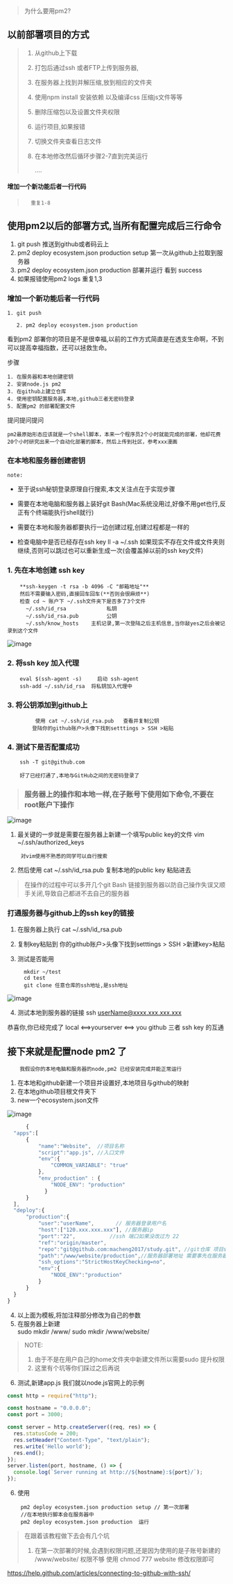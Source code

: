> 为什么要用pm2?

## 以前部署项目的方式 

>	1. 从github上下载
>	2. 打包后通过ssh 或者FTP上传到服务器,
>	3. 在服务器上找到并解压缩,放到相应的文件夹
>	4. 使用npm install 安装依赖 以及编译css 压缩js文件等等
>	5. 删除压缩包以及设置文件夹权限 
>	6. 运行项目,如果报错
>	7. 切换文件夹查看日志文件
>	8. 在本地修改然后循环步骤2-7直到完美运行
>        
>        ....

#### 增加一个新功能后者一行代码
 >       重复1-8

## 使用pm2以后的部署方式,当所有配置完成后三行命令

 1. git push                                                                  推送到github或者码云上
 2. pm2 deploy ecosystem.json production setup     第一次从github上拉取到服务器
 3. pm2 deploy ecosystem.json production               部署并运行 看到 success   
 4. 如果报错使用pm2 logs 重复1,3


### 增加一个新功能后者一行代码

	1. git push 

       2. pm2 deploy ecosystem.json production 


看到pm2 部署你的项目是不是很幸福,以前的工作方式简直是在透支生命啊，不到可以提高幸福指数，还可以拯救生命。

步骤

	1. 在服务器和本地创建密钥
	2. 安装node.js pm2
	3. 在github上建立仓库
	4. 使用密钥配置服务器,本地,github三者无密码登录
	5. 配置pm2 的部署配置文件



提问提问提问



    pm2最原始形态应该就是一个shell脚本，本来一个程序员2个小时就能完成的部署，他却花费20个小时研究出来一个自动化部署的脚本，然后上传到社区，参考xxx漫画



### 在本地和服务器创建密钥
    note: 

* 至于说ssh秘钥登录原理自行搜索,本文关注点在于实现步骤

* 需要在本地电脑和服务器上装好git Bash(Mac系统没用过,好像不用get也行,反正有个终端能执行shell就行)
* 需要在本地和服务器都要执行一边创建过程,创建过程都是一样的
* 检查电脑中是否已经存在ssh key   ll -a ~/.ssh 如果现实不存在文件或文件夹则继续,否则可以跳过也可以重新生成一次(会覆盖掉以前的ssh key文件)



### 	1. 先在本地创建 ssh key

        **ssh-keygen -t rsa -b 4096 -C "邮箱地址"**
        然后不需要输入密码,直接回车回车(**否则会很麻烦**)
        检查 cd ~ 账户下 ~/.ssh文件夹下是否多了3个文件
          ~/.ssh/id_rsa             私钥
          ~/.ssh/id_rsa.pub     	公钥
          ~/.ssh/know_hosts    主机记录,第一次登陆之后主机信息,当你敲yes之后会被记录到这个文件
![image](./images/ssh_show.png)


		
### 	2. 将ssh key 加入代理

        eval $(ssh-agent -s)     启动 ssh-agent
        ssh-add ~/.ssh/id_rsa  将私钥加入代理中
        
###     3. 将公钥添加到github上
             使用 cat ~/.ssh/id_rsa.pub   查看并复制公钥
            登陆你的github账户>头像下找到setttings > SSH >粘贴
 
###     4. 测试下是否配置成功
        ssh -T git@github.com
        
        好了已经打通了,本地与GitHub之间的无密码登录了


>### **服务器上的操作和本地一样,在子账号下使用如下命令,不要在root账户下操作**

![image](./images/server-ls.jpg)

1. 最关键的一步就是需要在服务器上新建一个填写public key的文件
vim ~/.ssh/authorized_keys

        对vim使用不熟悉的同学可以自行搜索

2. 然后使用
cat ~/.ssh/id_rsa.pub 复制本地的public key 粘贴进去

> 在操作的过程中可以多开几个git Bash 链接到服务器以防自己操作失误又顺手关闭,导致自己都进不去自己的服务器

### 打通服务器与github上的ssh key的链接
        
1. 在服务器上执行 cat ~/.ssh/id_rsa.pub
2. 复制key粘贴到 你的github账户>头像下找到setttings > SSH >新建key>粘贴
3. 测试是否能用
        
         mkdir ~/test 
         cd test
         git clone 任意仓库的ssh地址,是ssh地址

![image](./images/github_ssh.jpg)

4. 测试本地到服务器的链接
        ssh userName@xxxx.xxx.xxx.xxx
  
  
  恭喜你,你已经完成了 local <==>yourserver <==> you github 三者 ssh key 的互通

  ## **接下来就是配置node pm2 了** 

        我假设你的本地电脑和服务器的node,pm2 已经安装完成并能正常运行

1. 在本地和github新建一个项目并设置好,本地项目与github的映射
2. 在本地github项目根文件夹下    
3. new一个ecosystem.json文件
  
  ![image](./images/ecosystem.jpg)
  
  
  ```JavaScript
        {
    "apps":[
        {
            "name":"Website",  //项目名称
            "script":"app.js", //入口文件
            "env":{
                "COMMON_VARIABLE": "true" 
            },
            "env_production" : {
                "NODE_ENV": "production"
              }
        }
    ],
    "deploy":{
        "production":{
            "user":"userName",       // 服务器登录用户名
            "host":["120.xxx.xxx.xxx"], //服务器ip
            "port":"22",           //ssh 端口如果没改过为 22          
            "ref":"origin/master",
            "repo":"git@github.com:macheng2017/study.git", //git仓库 项目ssh地址
            "path":"/www/website/production",//服务器部署地址 需要事先在服务器上将/www/website/ 新建出来
            "ssh_options":"StrictHostKeyChecking=no",
            "env":{
                "NODE_ENV":"production"
            }
        }
    }
}
  ```
  4. 以上面为模板,将加注释部分修改为自己的参数
  5. 在服务器上新建  
               sudo mkdir  /www/
               sudo mkdir /www/website/
> NOTE: 
>1. 由于不是在用户自己的home文件夹中新建文件所以需要sudo 提升权限
>2. 这里有个坑等你们踩过之后再说

  6. 测试,新建app.js 我们就以node.js官网上的示例

```JavaScript
const http = require("http");

const hostname = "0.0.0.0";
const port = 3000;

const server = http.createServer((req, res) => {
  res.statusCode = 200;
  res.setHeader("Content-Type", "text/plain");
  res.write('Hello world');
  res.end();
});
server.listen(port, hostname, () => {
  console.log(`Server running at http://${hostname}:${port}/`);
});
```
6. 使用
       
        pm2 deploy ecosystem.json production setup // 第一次部署
        //在本地执行脚本会在服务器中
        pm2 deploy ecosystem.json production  运行


> 在跟着该教程做下去会有几个坑
> 1. 在第一次部署的时候,会遇到权限问题,还是因为使用的是子账号新建的 /www/website/       权限不够 使用 chmod 777 website 修改权限即可
    

  https://help.github.com/articles/connecting-to-github-with-ssh/






